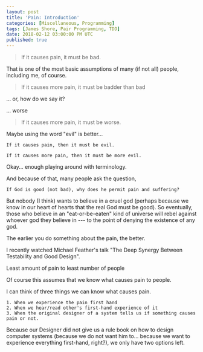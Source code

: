 ```yaml
---
layout: post
title: 'Pain: Introduction'
categories: [Miscellaneous, Programming]
tags: [James Shore, Pair Programming, TDD]
date: 2018-02-12 03:00:00 PM UTC
published: true
---
```


<!-- February 28, 2018 11:00:00 PM Philippine Time -->


<!--more-->


> If it causes pain, it must be bad.

That is one of the most basic assumptions of many (if not all) people, including me, of course.

> If it causes more pain, it must be badder than bad
	
… or, how do we say it? 

... worse
	
> If it causes more pain, it must be worse.
	
Maybe using the word "evil" is better…

	If it causes pain, then it must be evil.
	
	If it causes more pain, then it must be more evil.
	
Okay… enough playing around with terminology.










And because of that, many people ask the question,

	If God is good (not bad), why does he permit pain and suffering?
	





But nobody (I think) wants to believe in a cruel god (perhaps because we know in our heart of hearts that the real God must be good). So eventually, those who believe in an "eat-or-be-eaten" kind of universe will rebel against whoever god they believe in --- to the point of denying the existence of any god.




The earlier you do something about the pain, the better.




I recently watched Michael Feather's talk "The Deep Synergy Between Testability and Good Design".









Least amount of pain to least number of people

Of course this assumes that we know what causes pain to people.

I can think of three things we can know what causes pain.

	1. When we experience the pain first hand
	2. When we hear/read other's first-hand experience of it
	3. When the original designer of a system tells us if something causes pain or not.


Because our Designer did not give us a rule book on how to design computer systems (because we do not want him to… because we want to experience everything first-hand, right?), we only have two options left.



